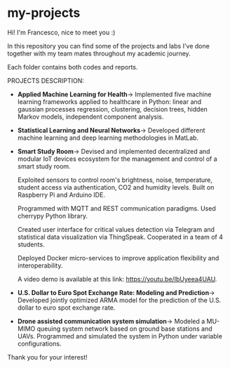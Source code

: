 # my-projects
Hi! I'm Francesco, nice to meet you :)

In this repository you can find some of the projects and labs I've done together with my team mates throughout my academic journey.

Each folder contains both codes and reports.


PROJECTS DESCRIPTION:

- **Applied Machine Learning for Health**->
  Implemented five machine learning frameworks applied to healthcare in Python: linear and gaussian processes regression, clustering, decision trees, hidden Markov models, independent 
  component analysis.

- **Statistical Learning and Neural Networks**->
  Developed different machine learning and deep learning methodologies in MatLab.

- **Smart Study Room**->
  Devised and implemented decentralized and modular IoT devices ecosystem for the management and control of a smart study room.
      
  Exploited sensors to control room's brightness, noise, temperature, student access via authentication, CO2 and humidity levels. Built on Raspberry Pi and Arduino IDE.

  Programmed with MQTT and REST communication paradigms. Used cherrypy Python library.

  Created user interface for critical values detection  via Telegram and statistical data visualization via ThingSpeak. Cooperated in a team of 4 students.

  Deployed Docker micro-services to improve application flexibility and interoperability.

  A video demo is available at this link: https://youtu.be/IbUyeea4UAU.

- **U.S. Dollar to Euro Spot Exchange Rate: Modeling and Prediction**->
  Developed jointly optimized ARMA model for the prediction of the U.S. dollar to euro spot exchange rate.

- **Drone assisted communication system simulation**->
  Modeled a MU-MIMO queuing system network based on ground base stations and UAVs. Programmed and simulated the system in Python under variable configurations.


Thank you for your interest! 



